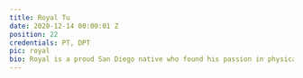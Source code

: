 ```yaml
---
title: Royal Tu
date: 2020-12-14 00:00:01 Z
position: 22
credentials: PT, DPT
pic: royal
bio: Royal is a proud San Diego native who found his passion in physical therapy after experiencing his own injuries from weightlifting and playing sports. Fascinated by the science of human movement, he was inspired to pursue a profession where he could improve function, provide patient-centered care, promote long-term wellness and get people back to doing what they love. He received his Doctorate of Physical Therapy from University of St. Augustine. Outside of the clinic, he enjoys adventuring outdoors with friends & family, playing basketball, volleyball, fishing and working on cars.
---
```

